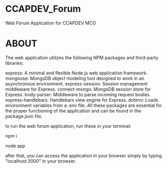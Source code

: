 # CCAPDEV_Forum
Web Forum Application for CCAPDEV MCO

# ABOUT
The web application utilizes the following NPM packages and third-party libraries:

express: A minimal and flexible Node.js web application framework.
mongoose: MongoDB object modeling tool designed to work in an asynchronous environment.
express-session: Session management middleware for Express.
connect-mongo: MongoDB session store for Express.
body-parser: Middleware to parse incoming request bodies.
express-handlebars: Handlebars view engine for Express.
dotenv: Loads environment variables from a .env file.
All these packages are essential for the proper functioning of the application and can be found in the package.json file.

to run the web forum application, run these in your terminal:

npm i

node app

after that, you can access the application in your browser simply by typing "localhost:3000" in your browser.